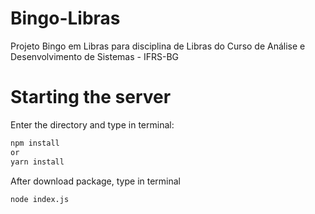 # Bingo-Libras
Projeto Bingo em Libras para disciplina de Libras do Curso de Análise e Desenvolvimento de Sistemas - IFRS-BG

# Starting the server #

Enter the directory and type in terminal:
```bash
npm install
or
yarn install
```

After download package, type in terminal
```
node index.js
```